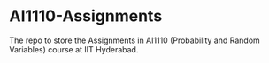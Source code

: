 # AI1110-Assignments

The repo to store the Assignments in AI1110 (Probability and Random Variables) course at IIT Hyderabad.